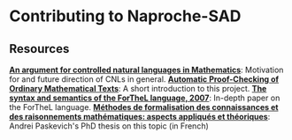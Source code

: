 # Contributing to Naproche-SAD

## Resources

**[An argument for controlled natural languages in Mathematics](https://jiggerwit.files.wordpress.com/2019/06/header.pdf)**: 
Motivation for and future direction of CNLs in general.
**[Automatic Proof-Checking of Ordinary Mathematical Texts](http://ceur-ws.org/Vol-2307/paper13.pdf)**: 
A short introduction to this project.
**[The syntax and semantics of the ForTheL language, 2007](http://nevidal.org/download/forthel.pdf)**:
In-depth paper on the ForTheL language.
**[Méthodes de formalisation des connaissances et des raisonnements mathématiques: aspects appliqués et théoriques](http://tertium.org/papers/thesis-07.fr.pdf)**: Andrei Paskevich's PhD thesis on this topic (in French)